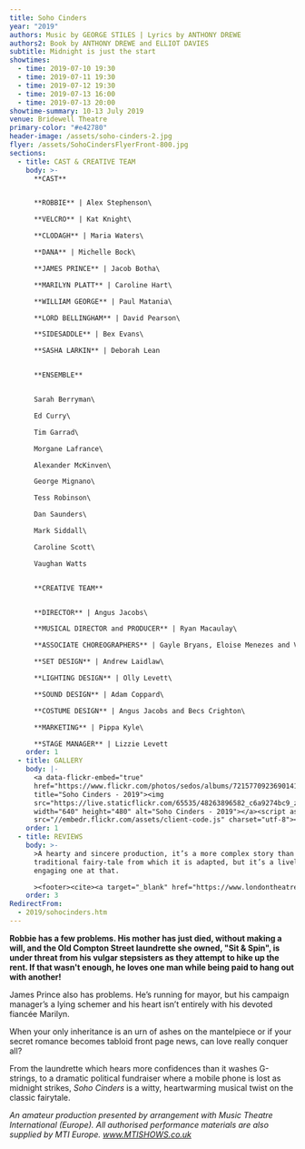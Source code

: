 ```yaml
---
title: Soho Cinders
year: "2019"
authors: Music by GEORGE STILES | Lyrics by ANTHONY DREWE
authors2: Book by ANTHONY DREWE and ELLIOT DAVIES
subtitle: Midnight is just the start
showtimes:
  - time: 2019-07-10 19:30
  - time: 2019-07-11 19:30
  - time: 2019-07-12 19:30
  - time: 2019-07-13 16:00
  - time: 2019-07-13 20:00
showtime-summary: 10-13 July 2019
venue: Bridewell Theatre
primary-color: "#e42780"
header-image: /assets/soho-cinders-2.jpg
flyer: /assets/SohoCindersFlyerFront-800.jpg
sections:
  - title: CAST & CREATIVE TEAM
    body: >-
      **CAST**


      **ROBBIE** | Alex Stephenson\

      **VELCRO** | Kat Knight\

      **CLODAGH** | Maria Waters\

      **DANA** | Michelle Bock\

      **JAMES PRINCE** | Jacob Botha\

      **MARILYN PLATT** | Caroline Hart\

      **WILLIAM GEORGE** | Paul Matania\

      **LORD BELLINGHAM** | David Pearson\

      **SIDESADDLE** | Bex Evans\

      **SASHA LARKIN** | Deborah Lean


      **ENSEMBLE**


      Sarah Berryman\

      Ed Curry\

      Tim Garrad\

      Morgane Lafrance\

      Alexander McKinven\

      George Mignano\

      Tess Robinson\

      Dan Saunders\

      Mark Siddall\

      Caroline Scott\

      Vaughan Watts


      **CREATIVE TEAM**


      **DIRECTOR** | Angus Jacobs\

      **MUSICAL DIRECTOR and PRODUCER** | Ryan Macaulay\

      **ASSOCIATE CHOREOGRAPHERS** | Gayle Bryans, Eloise Menezes and Vaughan Watts\

      **SET DESIGN** | Andrew Laidlaw\

      **LIGHTING DESIGN** | Olly Levett\

      **SOUND DESIGN** | Adam Coppard\

      **COSTUME DESIGN** | Angus Jacobs and Becs Crighton\

      **MARKETING** | Pippa Kyle\

      **STAGE MANAGER** | Lizzie Levett
    order: 1
  - title: GALLERY
    body: |-
      <a data-flickr-embed="true"
      href="https://www.flickr.com/photos/sedos/albums/72157709236901417"
      title="Soho Cinders - 2019"><img
      src="https://live.staticflickr.com/65535/48263896582_c6a9274bc9_z.jpg"
      width="640" height="480" alt="Soho Cinders - 2019"></a><script async
      src="//embedr.flickr.com/assets/client-code.js" charset="utf-8"></script>
    order: 1
  - title: REVIEWS
    body: >-
      >A hearty and sincere production, it’s a more complex story than the
      traditional fairy-tale from which it is adapted, but it’s a lively and
      engaging one at that.

      ><footer><cite><a target="_blank" href="https://www.londontheatre1.com/reviews/musical/stiles-drewes-soho-cinders-at-the-bridewell-theatre/">Soho Cinders, 2019, London Theatre 1</a></cite></footer>
    order: 3
RedirectFrom:
  - 2019/sohocinders.htm
---
```

**Robbie has a few problems. His mother has just died, without making a will, and the Old Compton Street laundrette she owned, "Sit & Spin", is under threat from his vulgar stepsisters as they attempt to hike up the rent. If that wasn't enough, he loves one man while being paid to hang out with another!**

James Prince also has problems. He’s running for mayor, but his campaign manager’s a lying schemer and his heart isn’t entirely with his devoted fiancée Marilyn.

When your only inheritance is an urn of ashes on the mantelpiece or if your secret romance becomes tabloid front page news, can love really conquer all?

From the laundrette which hears more confidences than it washes G-strings, to a dramatic political fundraiser where a mobile phone is lost as midnight strikes, *Soho Cinders* is a witty, heartwarming musical twist on the classic fairytale.

*An amateur production presented by arrangement with Music Theatre International (Europe). All authorised performance materials are also supplied by MTI Europe. www.MTISHOWS.co.uk*